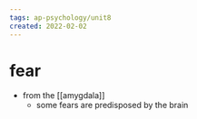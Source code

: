 ```yaml
---
tags: ap-psychology/unit8 
created: 2022-02-02
---
```


# fear

- from the [[amygdala]]
	- some fears are predisposed by the brain

<!---->